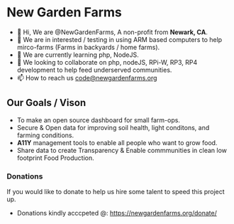 # New Garden Farms
- 👋 Hi, We are @NewGardenFarms, A non-profit from **Newark, CA**. 
- 👀 We are in interested / testing in using ARM based computers to help mirco-farms (Farms in backyards / home farms).
- 🌱 We are currently learning php, NodeJS.
- 💞️ We looking to collaborate on php, nodeJS, RPi-W, RP3, RP4 development to help feed underserved communities.   
- 📫 How to reach us code@newgardenfarms.org

## Our Goals / Vison

- To make an open source dashboard for small farm-ops.
- Secure & Open data for improving soil health, light conditons, and farming conditions. 
- **A11Y** management tools to enable all people who want to grow food. 
- Share data to create Transparency & Enable commmunities in clean low footprint Food Production.

### Donations

If you would like to donate to help us hire some talent to speed this project up.
- Donations kindly acccpeted @:
https://newgardenfarms.org/donate/

